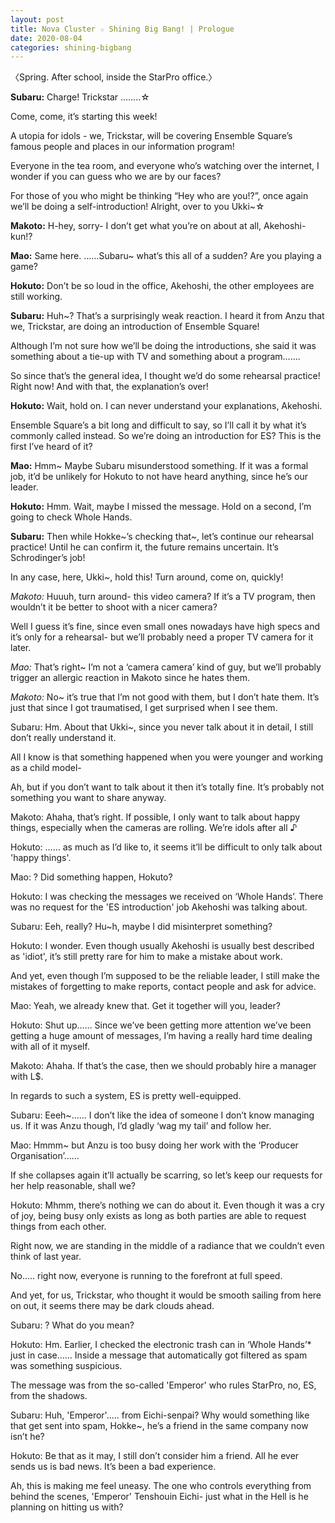 ```yaml
---
layout: post
title: Nova Cluster ☆ Shining Big Bang! | Prologue
date: 2020-08-04
categories: shining-bigbang
---
```

〈Spring. After school, inside the StarPro office.〉

<b>Subaru:</b> Charge! Trickstar ……..☆

Come, come, it’s starting this week!

A utopia for idols - we, Trickstar, will be covering Ensemble Square’s famous people and places in our information program!

Everyone in the tea room, and everyone who’s watching over the internet, I wonder if you can guess who we are by our faces?

For those of you who might be thinking “Hey who are you!?”, once again we’ll be doing a self-introduction! Alright, over to you Ukki~☆


**Makoto:** H-hey, sorry- I don’t get what you’re on about at all, Akehoshi-kun!?


**Mao:** Same here. …...Subaru~ what’s this all of a sudden? Are you playing a game?


**Hokuto:** Don’t be so loud in the office, Akehoshi, the other employees are still working.


**Subaru:** Huh~? That’s a surprisingly weak reaction. I heard it from Anzu that we, Trickstar, are doing an introduction of Ensemble Square!

Although I’m not sure how we’ll be doing the introductions, she said it was something about a tie-up with TV and something about a program…….

So since that’s the general idea, I thought we’d do some rehearsal practice! Right now! And with that, the explanation’s over!


**Hokuto:** Wait, hold on. I can never understand your explanations, Akehoshi.

Ensemble Square’s a bit long and difficult to say, so I’ll call it by what it’s commonly called instead. So we’re doing an introduction for ES? This is the first I’ve heard of it?


**Mao:** Hmm~ Maybe Subaru misunderstood something. If it was a formal job, it’d be unlikely for Hokuto to not have heard anything, since he’s our leader.


**Hokuto:** Hmm. Wait, maybe I missed the message. Hold on a second, I’m going to check Whole Hands.


**Subaru:** Then while  Hokke~’s checking that~, let’s continue our rehearsal practice! Until he can confirm it, the future remains uncertain. It’s Schrodinger’s job!

In any case, here, Ukki~, hold this! Turn around, come on, quickly!


*Makoto:* Huuuh, turn around- this video camera? If it’s a TV program, then wouldn’t it be better to shoot with a nicer camera?

Well I guess it’s fine, since even small ones nowadays have high specs and it’s only for a rehearsal- but we’ll probably need a proper TV camera for it later.


*Mao:* That’s right~ I’m not a ‘camera camera’ kind of guy, but we’ll probably trigger an allergic reaction in Makoto since he hates them.


*Makoto:* No~ it’s true that I’m not good with them, but I don’t hate them. It’s just that since I got traumatised, I get surprised when I see them.


Subaru: Hm. About that Ukki~, since you never talk about it in detail, I still don’t really understand it.

All I know is that something happened when you were younger and working as a child model-

Ah, but if you don’t want to talk about it then it’s totally fine. It’s probably not something you want to share anyway.


Makoto: Ahaha, that’s right. If possible, I only want to talk about happy things, especially when the cameras are rolling. We’re idols after all ♪


Hokuto: …… as much as I’d like to, it seems it’ll be difficult to only talk about 'happy things'.


Mao: ? Did something happen, Hokuto?


Hokuto: I was checking the messages we received on ‘Whole Hands’. There was no request for the 'ES introduction' job Akehoshi was talking about.


Subaru: Eeh, really? Hu~h, maybe I did misinterpret something?


Hokuto: I wonder. Even though usually Akehoshi is usually best described as 'idiot', it’s still pretty rare for him to make a mistake about work.

And yet, even though I’m supposed to be the reliable leader, I still make the mistakes of forgetting to make reports, contact people and ask for advice.


Mao: Yeah, we already knew that. Get it together will you, leader?


Hokuto: Shut up…… Since we’ve been getting more attention we’ve been getting a huge amount of messages, I’m having a really hard time dealing with all of it myself.


Makoto: Ahaha. If that’s the case, then we should probably hire a manager with L$.

In regards to such a system, ES is pretty well-equipped.


Subaru: Eeeh~...... I don’t like the idea of someone I don’t know managing us. If it was Anzu though, I’d gladly ‘wag my tail’ and follow her.


Mao: Hmmm~ but Anzu is too busy doing her work with the ‘Producer Organisation’......

If she collapses again it’ll actually be scarring, so let’s keep our requests for her help reasonable, shall we?


Hokuto: Mhmm, there’s nothing we can do about it. Even though it was a cry of joy, being busy only exists as long as both parties are able to request things from each other.

Right now, we are standing in the middle of a radiance that we couldn’t even think of last year.

No….. right now, everyone is running to the forefront at full speed.

And yet, for us, Trickstar, who thought it would be smooth sailing from here on out, it seems there may be dark clouds ahead.

Subaru: ? What do you mean?


Hokuto: Hm. Earlier, I checked the electronic trash can  in ‘Whole Hands’* just in case…… Inside a message that automatically got filtered as spam was something suspicious.

The message was from the so-called 'Emperor' who rules StarPro, no, ES, from the shadows.


Subaru: Huh, 'Emperor'..... from Eichi-senpai? Why would something like that get sent into spam, Hokke~, he’s a friend in the same company now isn’t he?


Hokuto: Be that as it may, I still don’t consider him a friend. All he ever sends us is bad news. It’s been a bad experience.

Ah, this is making me feel uneasy. The one who controls everything from behind the scenes, 'Emperor' Tenshouin Eichi- just what in the Hell is he planning on hitting us with?
